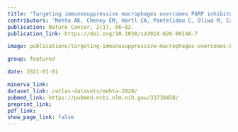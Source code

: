 ```yaml
---
title: 'Targeting immunosuppressive macrophages overcomes PARP inhibitor resistance in BRCA1-associated triple-negative breast cancer.'
contributors: 'Mehta AK, Cheney EM, Hartl CA, Pantelidou C, Oliwa M, Castrillon JA, Lin, J-R,... Guerriero, J. (2021).'
publication: Nature Cancer, 2(1), 66–82.
publication_link: https://doi.org/10.1038/s43018-020-00148-7

image: publications/targeting-immunosuppressive-macrophages-overcomes-PARP-inhibitor-resistance-in-BRCA1-associated-triple-negative-breast-cancer.PNG

group: featured

date: 2021-01-01

minerva_link:
dataset_link: /atlas-datasets/mehta-2020/
pubmed_link: https://pubmed.ncbi.nlm.nih.gov/33738458/
preprint_link:
pdf_link:
show_page_link: false
---
```

